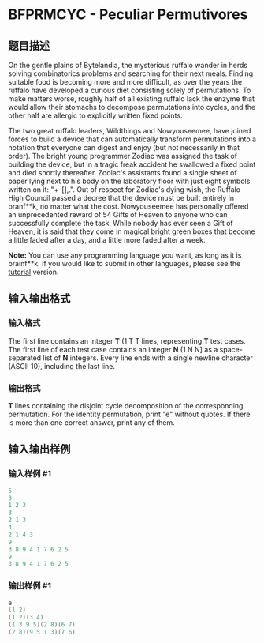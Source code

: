 # BFPRMCYC - Peculiar Permutivores

## 题目描述

On the gentle plains of Bytelandia, the mysterious ruffalo wander in herds solving combinatorics problems and searching for their next meals. Finding suitable food is becoming more and more difficult, as over the years the ruffalo have developed a curious diet consisting solely of permutations. To make matters worse, roughly half of all existing ruffalo lack the enzyme that would allow their stomachs to decompose permutations into cycles, and the other half are allergic to explicitly written fixed points.

The two great ruffalo leaders, Wildthings and Nowyouseemee, have joined forces to build a device that can automatically transform permutations into a notation that everyone can digest and enjoy (but not necessarily in that order). The bright young programmer Zodiac was assigned the task of building the device, but in a tragic freak accident he swallowed a fixed point and died shortly thereafter. Zodiac's assistants found a single sheet of paper lying next to his body on the laboratory floor with just eight symbols written on it: "+-\[\],.". Out of respect for Zodiac's dying wish, the Ruffalo High Council passed a decree that the device must be built entirely in branf\*\*k, no matter what the cost. Nowyouseemee has personally offered an unprecedented reward of 54 Gifts of Heaven to anyone who can successfully complete the task. While nobody has ever seen a Gift of Heaven, it is said that they come in magical bright green boxes that become a little faded after a day, and a little more faded after a week.

**Note:** You can use any programming language you want, as long as it is brainf\*\*k. If you would like to submit in other languages, please see the [tutorial](http://www.spoj.com/problems/PERMCYC/) version.

## 输入输出格式

### 输入格式

The first line contains an integer **T** (1 T T lines, representing **T** test cases. The first line of each test case contains an integer **N** (1 N N\] as a space-separated list of **N** integers. Every line ends with a single newline character (ASCII 10), including the last line.

### 输出格式

**T** lines containing the disjoint cycle decomposition of the corresponding permutation. For the identity permutation, print "e" without quotes. If there is more than one correct answer, print any of them.

## 输入输出样例

### 输入样例 #1

```cpp
5
3
1 2 3
3
2 1 3
4
2 1 4 3
9
3 8 9 4 1 7 6 2 5
9
3 8 9 4 1 7 6 2 5
```


### 输出样例 #1

```cpp
e
(1 2)
(1 2)(3 4)
(1 3 9 5)(2 8)(6 7)
(2 8)(9 5 1 3)(7 6)
```


